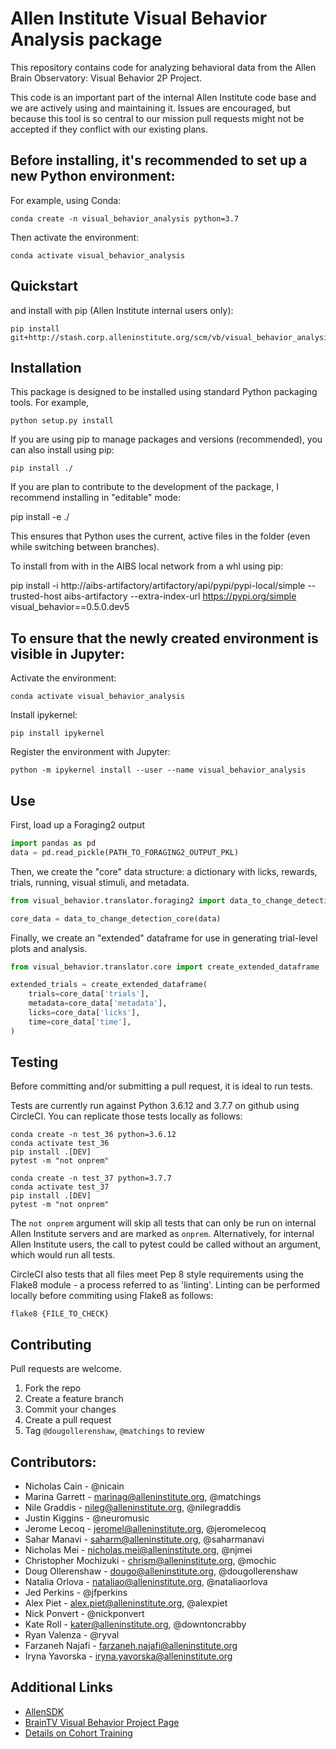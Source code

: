 Allen Institute Visual Behavior Analysis package
==============================

This repository contains code for analyzing behavioral data from the Allen Brain Observatory: Visual Behavior 2P Project.

This code is an important part of the internal Allen Institute code base and we are actively using and maintaining it. Issues are encouraged, but because this tool is so central to our mission pull requests might not be accepted if they conflict with our existing plans.

## Before installing, it's recommended to set up a new Python environment:

For example, using Conda:

    conda create -n visual_behavior_analysis python=3.7

Then activate the environment:

    conda activate visual_behavior_analysis

## Quickstart

and install with pip (Allen Institute internal users only):

    pip install git+http://stash.corp.alleninstitute.org/scm/vb/visual_behavior_analysis.git

## Installation

This package is designed to be installed using standard Python packaging tools. For example,

    python setup.py install

If you are using pip to manage packages and versions (recommended), you can also install using pip:

    pip install ./

If you are plan to contribute to the development of the package, I recommend installing in "editable" mode:

   pip install -e ./

This ensures that Python uses the current, active files in the folder (even while switching between branches).

To install from with in the AIBS local network from a whl using pip:
   
   pip install -i http://aibs-artifactory/artifactory/api/pypi/pypi-local/simple --trusted-host aibs-artifactory --extra-index-url https://pypi.org/simple visual_behavior==0.5.0.dev5


## To ensure that the newly created environment is visible in Jupyter:

Activate the environment:

    conda activate visual_behavior_analysis

Install ipykernel:

    pip install ipykernel

Register the environment with Jupyter:

    python -m ipykernel install --user --name visual_behavior_analysis

## Use

First, load up a Foraging2 output

``` Python
import pandas as pd
data = pd.read_pickle(PATH_TO_FORAGING2_OUTPUT_PKL)
```

Then, we create the "core" data structure: a dictionary with licks, rewards, trials, running, visual stimuli, and metadata.

``` Python
from visual_behavior.translator.foraging2 import data_to_change_detection_core

core_data = data_to_change_detection_core(data)
```

Finally, we create an "extended" dataframe for use in generating trial-level plots and analysis.

``` Python
from visual_behavior.translator.core import create_extended_dataframe

extended_trials = create_extended_dataframe(
    trials=core_data['trials'],
    metadata=core_data['metadata'],
    licks=core_data['licks'],
    time=core_data['time'],
)
```

## Testing

Before committing and/or submitting a pull request, it is ideal to run tests.  

Tests are currently run against Python 3.6.12 and 3.7.7 on github using CircleCI. You can replicate those tests locally as follows:  

    conda create -n test_36 python=3.6.12
    conda activate test_36
    pip install .[DEV]
    pytest -m "not onprem"

    conda create -n test_37 python=3.7.7
    conda activate test_37
    pip install .[DEV]
    pytest -m "not onprem"

The `not onprem` argument will skip all tests that can only be run on internal Allen Institute servers and are marked as `onprem`. Alternatively, for internal Allen Institute users, the call to pytest could be called without an argument, which would run all tests.

CircleCI also tests that all files meet Pep 8 style requirements using the Flake8 module - a process referred to as 'linting'. Linting can be performed locally before commiting using Flake8 as follows:

    flake8 {FILE_TO_CHECK}

## Contributing

Pull requests are welcome.

1. Fork the repo
2. Create a feature branch
3. Commit your changes
4. Create a pull request
5. Tag `@dougollerenshaw`, `@matchings` to review

## Contributors:

- Nicholas Cain - @nicain
- Marina Garrett - marinag@alleninstitute.org, @matchings
- Nile Graddis - nileg@alleninstitute.org, @nilegraddis
- Justin Kiggins - @neuromusic
- Jerome Lecoq - jeromel@alleninstitute.org, @jeromelecoq
- Sahar Manavi - saharm@alleninstitute.org, @saharmanavi
- Nicholas Mei - nicholas.mei@alleninstitute.org, @njmei
- Christopher Mochizuki - chrism@alleninstitute.org, @mochic
- Doug Ollerenshaw - dougo@alleninstitute.org, @dougollerenshaw
- Natalia Orlova - nataliao@alleninstitute.org, @nataliaorlova
- Jed Perkins - @jfperkins
- Alex Piet - alex.piet@alleninstitute.org, @alexpiet
- Nick Ponvert - @nickponvert
- Kate Roll - kater@alleninstitute.org, @downtoncrabby
- Ryan Valenza - @ryval
- Farzaneh Najafi - farzaneh.najafi@alleninstitute.org
- Iryna Yavorska - iryna.yavorska@alleninstitute.org


## Additional Links

- [AllenSDK](https://github.com/AllenInstitute/AllenSDK)
- [BrainTV Visual Behavior Project Page](http://confluence.corp.alleninstitute.org/display/CP/Brain+Observatory%3A+Visual+Behavior)
- [Details on Cohort Training](http://confluence.corp.alleninstitute.org/display/CP/_EXPERIMENTS)


